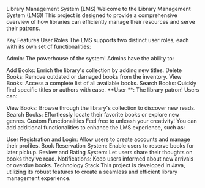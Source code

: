 Library Management System (LMS)
Welcome to the Library Management System (LMS)! This project is designed to provide a comprehensive overview of how libraries can efficiently manage their resources and serve their patrons.

Key Features
User Roles
The LMS supports two distinct user roles, each with its own set of functionalities:

Admin: The powerhouse of the system! Admins have the ability to:

Add Books: Enrich the library's collection by adding new titles.
Delete Books: Remove outdated or damaged books from the inventory.
View Books: Access a complete list of all available books.
Search Books: Quickly find specific titles or authors with ease.
**User **: The library patron! Users can:

View Books: Browse through the library's collection to discover new reads.
Search Books: Effortlessly locate their favorite books or explore new genres.
Custom Functionalities
Feel free to unleash your creativity! You can add additional functionalities to enhance the LMS experience, such as:

User Registration and Login: Allow users to create accounts and manage their profiles.
Book Reservation System: Enable users to reserve books for later pickup.
Review and Rating System: Let users share their thoughts on books they’ve read.
Notifications: Keep users informed about new arrivals or overdue books.
Technology Stack
This project is developed in Java, utilizing its robust features to create a seamless and efficient library management experience.
